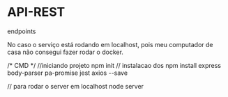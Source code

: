 # API-REST
endpoints

No caso o serviço está rodando em localhost, pois meu computador de casa não consegui fazer rodar o docker.

/* CMD */
//iniciando projeto 
npm init
// instalacao dos 
npm install express body-parser pa-promise jest axios --save
 
// para rodar o server em localhost 
node server
